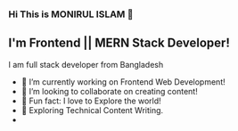 ### Hi This is MONIRUL ISLAM 👋


## I'm Frontend || MERN Stack Developer!
I am full stack developer from Bangladesh
- 🔭 I’m currently working on Frontend Web Development!
- 👯 I’m looking to collaborate on creating content!
- 🚀 Fun fact: I love to Explore the world!
- 🌱 Exploring Technical Content Writing.
- 
